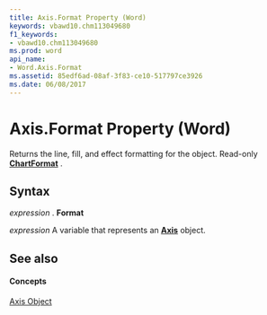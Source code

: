 ```yaml
---
title: Axis.Format Property (Word)
keywords: vbawd10.chm113049680
f1_keywords:
- vbawd10.chm113049680
ms.prod: word
api_name:
- Word.Axis.Format
ms.assetid: 85edf6ad-08af-3f83-ce10-517797ce3926
ms.date: 06/08/2017
---
```



# Axis.Format Property (Word)

Returns the line, fill, and effect formatting for the object. Read-only  **[ChartFormat](Word.ChartFormat.md)** .


## Syntax

 _expression_ . **Format**

 _expression_ A variable that represents an **[Axis](Word.Axis.md)** object.


## See also


#### Concepts


[Axis Object](Word.Axis.md)

